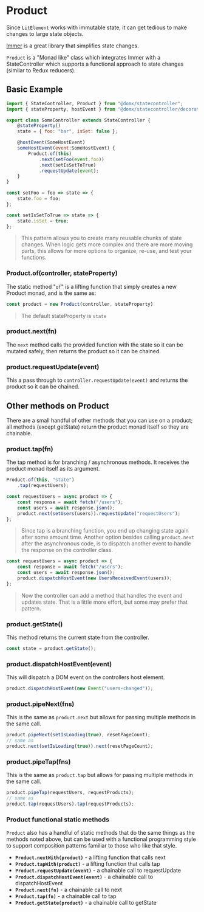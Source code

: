# Product


Since `LitElement` works with immutable state, it can get tedious to make changes to large state objects.

[Immer](https://github.com/immerjs/immer) is a great library that simplifies state changes.


`Product` is a "Monad like" class which integrates Immer with a StateController which supports a
functional approach to state changes (similar to Redux reducers).


## Basic Example
```js
import { StateController, Product } from "@domx/statecontroller";
import { stateProperty, hostEvent } from "@domx/statecontroller/decorators";

export class SomeController extends StateController {
    @stateProperty()
    state = { foo: "bar", isSet: false };

    @hostEvent(SomeHostEvent)
    someHostEvent(event:SomeHostEvent) {
        Product.of(this)
            .next(setFoo(event.foo))
            .next(setIsSetToTrue)
            .requestUpdate(event);
    }
}

const setFoo = foo => state => {
    state.foo = foo;
};

const setIsSetToTrue => state => {
    state.isSet = true;
};
```
> This pattern allows you to create many reusable chunks of state changes. When logic gets
more complex and there are more moving parts, this allows for more options to organize,
re-use, and test your functions.

### Product.of(controller, stateProperty)
The static method "`of`" is a lifting function that simply creates 
a new Product monad, and is the same as:
```js
const product = new Product(controller, stateProperty)
```
> The default stateProperty is `state`
### product.next(fn)
The `next` method calls the provided function with the state so it can be mutated safely, then
returns the product so it can be chained.

### product.requestUpdate(event)
This a pass through to `controller.requestUpdate(event)` and returns the product so it can be chained.


## Other methods on Product
There are a small handful of other methods that you can use on a product;
all methods (except getState) return the product monad itself so they are chainable.

### product.tap(fn)
The tap method is for branching / asynchronous methods. It receives the product monad itself
as its argument.
```js
Product.of(this, "state")
    .tap(requestUsers);

const requestUsers = async product => {
    const response = await fetch("/users");
    const users = await response.json();
    product.next(setUsers(users)).requestUpdate("requestUsers");
};
```
> Since tap is a branching function, you end up changing state again after some amount time.
Another option besides calling `product.next` after the asynchronous code, is to dispatch another event
to handle the response on the controller class.
```js
const requestUsers = async product => {
    const response = await fetch("/users");
    const users = await response.json();
    product.dispatchHostEvent(new UsersReceivedEvent(users));
};
```
> Now the controller can add a method that handles the event and updates state.
That is a little more effort, but some may prefer that pattern.

### product.getState()
This method returns the current state from the controller.
```js
const state = product.getState();
```

### product.dispatchHostEvent(event)
This will dispatch a DOM event on the controllers host element.
```js
product.dispatchHostEvent(new Event("users-changed"));
```

### product.pipeNext(fns)
This is the same as `product.next` but allows for passing multiple methods in the same call.
```js
product.pipeNext(setIsLoading(true), resetPageCount);
// same as
product.next(setIsLoading(true)).next(resetPageCount);
```

### product.pipeTap(fns)
This is the same as `product.tap` but allows for passing multiple methods in the same call.
```js
product.pipeTap(requestUsers, requestProducts);
// same as
product.tap(requestUsers).tap(requestProducts);
```
### Product functional static methods
`Product` also has a handful of static methods that do the same things as the methods noted above,
but can be used with a functional programming style to support composition patterns
familiar to those who like that style.
* **`Product.nextWith(product)`** - a lifting function that calls next
* **`Product.tapWith(product)`** - a lifting function that calls tap
* **`Product.requestUpdate(event)`** - a chainable call to requestUpdate
* **`Product.dispatchHostEvent(event)`** - a chainable call to dispatchHostEvent
* **`Product.next(fn)`** - a chainable call to next
* **`Product.tap(fn)`** - a chainable call to tap
* **`Product.getState(product)`** - a chainable call to getState